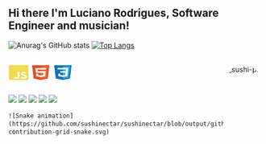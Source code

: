 ## Hi there I'm Luciano Rodrigues, Software Engineer and musician!

![Anurag's GitHub stats](https://github-readme-stats.vercel.app/api?username=sushinectar&show_icons=true&theme=dracula)
[![Top Langs](https://github-readme-stats.vercel.app/api/top-langs/?username=sushinectar&layout=compact&theme=dracula)](https://github.com/anuraghazra/github-readme-stats)

<div style="display: inline_block"><br>
  <img align="center" alt="sushi-Js" height="30" width="40" src="https://raw.githubusercontent.com/devicons/devicon/master/icons/javascript/javascript-plain.svg">
  <img align="center" alt="sushi-HTML" height="30" width="40" src="https://raw.githubusercontent.com/devicons/devicon/master/icons/html5/html5-original.svg">
  <img align="center" alt="sushi-CSS" height="30" width="40" src="https://raw.githubusercontent.com/devicons/devicon/master/icons/css3/css3-original.svg">
  <img align="right" alt="sushi-pic" height="150" style="border-radius:50px;" src="https://cdn.discordapp.com/attachments/863609736103460885/1067532410281000980/WhatsApp_Image_2023-01-06_at_22.34.54.jpeg">
</div>
  
  ##
 
<div> 
  <a href="https://www.youtube.com/channel/UC2euC2AkKqFWI11uJxPTeFQ" target="_blank"><img src="https://img.shields.io/badge/YouTube-FF0000?style=for-the-badge&logo=youtube&logoColor=white" target="_blank"></a>
  <a href="https://www.instagram.com/sushiinectar" target="_blank"><img src="https://img.shields.io/badge/-Instagram-%23E4405F?style=for-the-badge&logo=instagram&logoColor=white" target="_blank"></a>
 	<a href="https://www.twitch.tv/sushiinectar" target="_blank"><img src="https://img.shields.io/badge/Twitch-9146FF?style=for-the-badge&logo=twitch&logoColor=white" target="_blank"></a>
  <a href = "mailto:contato.lucyoru@gmail.com"><img src="https://img.shields.io/badge/-Gmail-%23333?style=for-the-badge&logo=gmail&logoColor=white" target="_blank"></a>
  <a href="https://www.linkedin.com/in/luciano-rodrigues-237444206" target="_blank"><img src="https://img.shields.io/badge/-LinkedIn-%230077B5?style=for-the-badge&logo=linkedin&logoColor=white" target="_blank"></a> 
  
    ![Snake animation](https://github.com/sushinectar/sushinectar/blob/output/github-contribution-grid-snake.svg)
  
</div>

